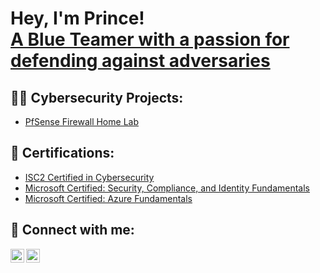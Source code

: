 <h1>Hey, I'm Prince! <br/><a href="https://www.linkedin.com/in/pjohnrhoe/">A Blue Teamer with a passion for defending against adversaries</a></h1>


<h2>👨‍💻 Cybersecurity Projects:</h2>

  - [PfSense Firewall Home Lab](https://github.com/PJohnrhoe/PfSenseLab)
  
<h2>📄 Certifications:</h2>

  - [ISC2 Certified in Cybersecurity](https://www.credly.com/badges/b94b90ab-09cd-492b-b7e0-b2ac1266caef/linked_in_profile)
  - [Microsoft Certified: Security, Compliance, and Identity Fundamentals](https://www.credly.com/badges/b1b7a743-68e9-40ec-b146-5f69e5afb107/linked_in_profile)
  - [Microsoft Certified: Azure Fundamentals](https://www.credly.com/badges/c917007d-8666-40d7-8982-3c8be03123dc/linked_in_profile)

<h2> 🤳 Connect with me:</h2>


[<img align="left" alt="JoshMadakor | Twitter" width="22px" src="https://cdn.jsdelivr.net/npm/simple-icons@v3/icons/twitter.svg" />][twitter]
[<img align="left" alt="JoshMadakor | LinkedIn" width="22px" src="https://cdn.jsdelivr.net/npm/simple-icons@v3/icons/linkedin.svg" />][linkedin]


[twitter]: https://twitter.com/PJohnrhoe
[linkedin]: https://www.linkedin.com/in/pjohnrhoe/

<!--
**joshmadakor1/joshmadakor1** is a ✨ _special_ ✨ repository because its `README.md` (this file) appears on your GitHub profile.

Here are some ideas to get you started:

- 🔭 I’m currently working on ...
- 🌱 I’m currently learning ...
- 👯 I’m looking to collaborate on ...
- 🤔 I’m looking for help with ...
- 💬 Ask me about ...
- 📫 How to reach me: ...
- 😄 Pronouns: ...
- ⚡ Fun fact: ...
-->
